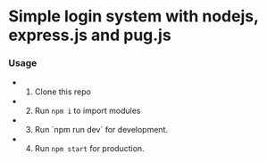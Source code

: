 # Simple login system with nodejs, express.js and pug.js

### Usage

- 1. Clone this repo
- 2. Run `npm i` to import modules
- 3. Run ´npm run dev` for development.
- 4. Run `npm start` for production.
